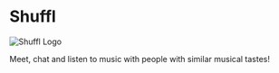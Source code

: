 # Shuffl
![Shuffl Logo](https://i.ibb.co/L9vn6hN/Shuffl-logo.jpg)

Meet, chat and listen to music with people with similar musical tastes!
